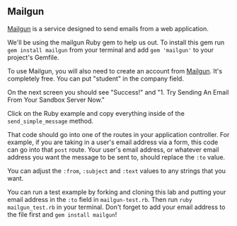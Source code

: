 

## Mailgun

[Mailgun](http://www.mailgun.com/) is a service designed to send emails from a web application. 

We'll be using the mailgun Ruby gem to help us out. To install this gem run `gem install mailgun` from your terminal and add `gem 'mailgun'` to your project's Gemfile.

To use Mailgun, you will also need to create an account from [Mailgun](https://mailgun.com/signup). It's completely free. You can put "student" in the company field.

On the next screen you should see "Success!" and "1. Try Sending An Email From Your Sandbox Server Now." 

Click on the Ruby example and copy everything inside of the `send_simple_message` method.

That code should go into one of the routes in your application controller. For example, if you are taking in a user's email address via a form, this code can go into that `post` route. Your user's email address, or whatever email address you want the message to be sent to, should replace the `:to` value.

You can adjust the `:from`, `:subject` and `:text` values to any strings that you want. 

You can run a test example by forking and cloning this lab and putting your email address in the `:to` field in `mailgun-test.rb`. Then run `ruby mailgun_test.rb` in your terminal. Don't forget to add your email address to the file first and `gem install mailgun`!



